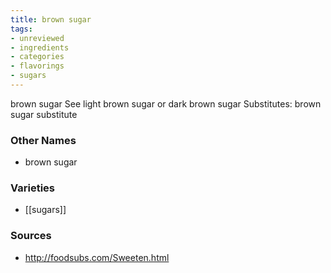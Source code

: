 ```yaml
---
title: brown sugar
tags:
- unreviewed
- ingredients
- categories
- flavorings
- sugars
---
```

brown sugar See light brown sugar or dark brown sugar Substitutes: brown sugar substitute

### Other Names

* brown sugar

### Varieties

* [[sugars]]

### Sources
* http://foodsubs.com/Sweeten.html

